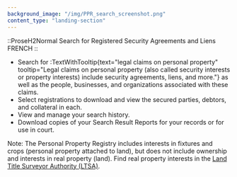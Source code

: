 ```yaml
---
background_image: "/img/PPR_search_screenshot.png"
content_type: "landing-section"
---
```


::ProseH2Normal
Search for Registered Security Agreements and Liens FRENCH
::

- Search for :TextWithTooltip{text="legal claims on personal property" tooltip="Legal claims on personal property (also called security interests or property interests) include security agreements, liens, and more."} as well as the people, businesses, and organizations associated with these claims.
- Select registrations to download and view the secured parties, debtors, and collateral in each.
- View and manage your search history.
- Download copies of your Search Result Reports for your records or for use in court.
  
<p class="italic">
  Note: The Personal Property Registry includes interests in fixtures and crops (personal property attached to land), but does not include ownership and interests in real property (land). Find real property interests in the <a href="https://ltsa.ca/" target="_blank">Land Title Surveyor Authority (LTSA)</a>.
</p>